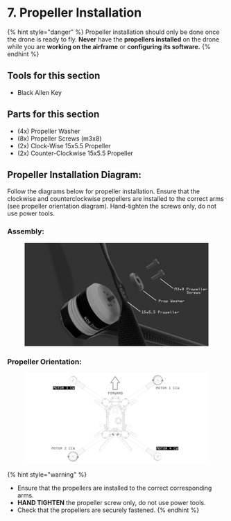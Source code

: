 # 7. Propeller Installation

{% hint style="danger" %}
Propeller installation should only be done once the drone is ready to fly. **Never** have the **propellers installed** on the drone while you are **working on the airframe** or **configuring its software.**
{% endhint %}

## Tools for this section

* Black Allen Key

## Parts for this section

* (4x) Propeller Washer
* (8x) Propeller Screws (m3x8)
* (2x) Clock-Wise 15x5.5 Propeller
* (2x) Counter-Clockwise 15x5.5 Propeller



## Propeller Installation Diagram:

Follow the diagrams below for propeller installation. Ensure that the clockwise and counterclockwise propellers are installed to the correct arms (see propeller orientation diagram). Hand-tighten the screws only, do not use power tools.

### Assembly:

<figure><img src="../../../.gitbook/assets/1321dwe.png" alt=""><figcaption></figcaption></figure>

### Propeller Orientation:

<figure><img src="../../../.gitbook/assets/Rotor Direction Diagram (1).png" alt=""><figcaption></figcaption></figure>

{% hint style="warning" %}
* Ensure that the propellers are installed to the correct corresponding arms.
* **HAND TIGHTEN** the propeller screw only, do not use power tools.
* Check that the propellers are securely fastened.&#x20;
{% endhint %}

